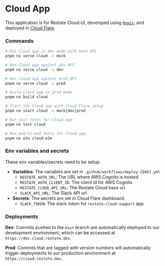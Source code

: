 # Cloud App

This application is for Restate Cloud UI, developed using [`Remix`](https://remix.run/), and deployed in [Cloud Flare]().

### Commands

```sh
# Run Cloud app in dev mode with mock API
pnpm nx serve cloud -c mock

# Run Cloud app against dev API
pnpm nx serve cloud -c dev

# Run Cloud app against prod API
pnpm nx serve cloud -c prod

# Build Cloud app in prod mode
pnpm nx build cloud

# Start the Cloud app with Cloud Flare setup
pnpm nx start cloud -c mock|dev|prod

# Run unit tests for Cloud app
pnpm nx test cloud

# Run end-to-end tests for Cloud app
pnpm nx e2e cloud-e2e
```

### Env variables and secrets

These env variables/secrets need to be setup:

- **Variables**: The variables are set in `.github/workflows/deploy-[ENV].yml`
  - `RESTATE_AUTH_URL`: The URL where AWS Cognito is hosted
  - `RESTATE_AUTH_CLIENT_ID`: The client id for AWS Cognito
  - `RESTATE_CLOUD_API_URL`: The Restate Cloud base url
  - `SLACK_API_URL`: The Slack API url
- **Secrets**: The secrets are set in Cloud Flare dashboard.
  - `SLACK_TOKEN`: The slack token for `restate-cloud-support` app

### Deployments

**Dev**: Commits pushed to the `main` branch are automatically deployed to our development environment, which can be accessed at `https://dev.cloud.restate.dev`.

**Prod**: Commits that are tagged with version numbers will automatically trigger deployments to our production environment at `https://cloud.restate.dev`.
